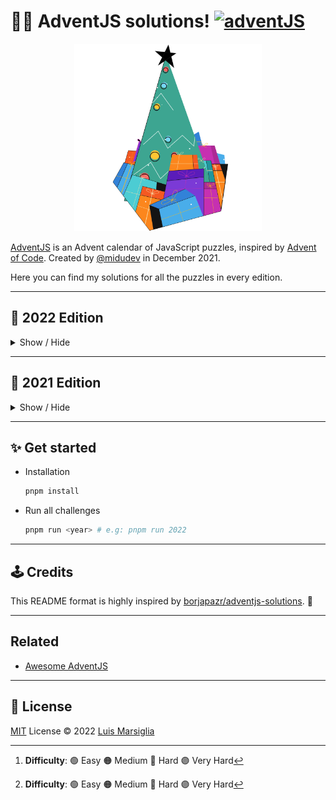 # 🎅🎄 AdventJS solutions! [![adventJS](https://img.shields.io/badge/adventJS-fbbf24?style=flat-square&logo=JavaScript&logoColor=000000)](https://adventjs.dev)

<div align="center">
	<a href="https://adventjs.dev" title="AdventJS" target="_blank">
		<img src="three.svg" height="300">
	</a>
</div>

[AdventJS](https://adventjs.dev) is an Advent calendar of JavaScript puzzles, inspired by [Advent of Code](https://adventofcode.com). Created by [@midudev](https://github.com/midudev) in December 2021.

Here you can find my solutions for all the puzzles in every edition.

---

## 📆 2022 Edition

<details hide>

<summary>Show / Hide</summary>

### 🎮️ Challenges

|   #   | Difficulty[^1] |                        Link                        |       Description        |         Solution         |
| :---: | :------------: | :------------------------------------------------: | :----------------------: | :----------------------: |
|  01   |       🟢        | [Open](https://adventjs.dev/es/challenges/2022/1)  | [See](2022/01/README.md) | [See](2022/01/index.mjs) |
|  02   |       🟢        | [Open](https://adventjs.dev/es/challenges/2022/2)  | [See](2022/02/README.md) | [See](2022/02/index.mjs) |
|  03   |       🟢        | [Open](https://adventjs.dev/es/challenges/2022/3)  | [See](2022/03/README.md) | [See](2022/03/index.mjs) |
|  04   |       🟠        | [Open](https://adventjs.dev/es/challenges/2022/4)  | [See](2022/04/README.md) | [See](2022/04/index.mjs) |
|  05   |       🔴        | [Open](https://adventjs.dev/es/challenges/2022/5)  | [See](2022/05/README.md) | [See](2022/05/index.mjs) |
|  06   |       🟠        | [Open](https://adventjs.dev/es/challenges/2022/6)  | [See](2022/06/README.md) | [See](2022/06/index.mjs) |
|  07   |       🟢        | [Open](https://adventjs.dev/es/challenges/2022/7)  | [See](2022/07/README.md) | [See](2022/07/index.mjs) |
|  08   |       🟠        | [Open](https://adventjs.dev/es/challenges/2022/8)  | [See](2022/08/README.md) | [See](2022/08/index.mjs) |
|  09   |       🟢        | [Open](https://adventjs.dev/es/challenges/2022/9)  | [See](2022/09/README.md) | [See](2022/09/index.mjs) |
|  10   |       🟠        | [Open](https://adventjs.dev/es/challenges/2022/10) | [See](2022/10/README.md) | [See](2022/10/index.mjs) |
|  11   |       🔴        | [Open](https://adventjs.dev/es/challenges/2022/11) | [See](2022/11/README.md) | [See](2022/11/index.mjs) |
|  12   |       🟠        | [Open](https://adventjs.dev/es/challenges/2022/12) | [See](2022/12/README.md) | [See](2022/12/index.mjs) |
|  13   |       🟢        | [Open](https://adventjs.dev/es/challenges/2022/13) | [See](2022/13/README.md) | [See](2022/13/index.mjs) |
|  14   |       🟠        | [Open](https://adventjs.dev/es/challenges/2022/14) | [See](2022/14/README.md) | [See](2022/14/index.mjs) |
|  15   |       -        |                        TBD                         |           TBD            |           TBD            |
|  16   |       -        |                        TBD                         |           TBD            |           TBD            |
|  17   |       -        |                        TBD                         |           TBD            |           TBD            |
|  18   |       -        |                        TBD                         |           TBD            |           TBD            |
|  19   |       -        |                        TBD                         |           TBD            |           TBD            |
|  20   |       -        |                        TBD                         |           TBD            |           TBD            |
|  21   |       -        |                        TBD                         |           TBD            |           TBD            |
|  22   |       -        |                        TBD                         |           TBD            |           TBD            |
|  23   |       -        |                        TBD                         |           TBD            |           TBD            |
|  24   |       -        |                        TBD                         |           TBD            |           TBD            |

</details>

---

## 📆 2021 Edition

<details hide>

<summary>Show / Hide</summary>

### 🎮️ Challenges

|   #   | Difficulty[^1] |                      Link                       |       Description        |         Solution         |
| :---: | :------------: | :---------------------------------------------: | :----------------------: | :----------------------: |
|  01   |       🟢        | [Open](https://2021.adventjs.dev/challenges/01) | [See](2021/01/README.md) | [See](2021/01/index.mjs) |
|  02   |       🟢        | [Open](https://2021.adventjs.dev/challenges/02) | [See](2021/02/README.md) | [See](2021/02/index.mjs) |
|  03   |       🟠        | [Open](https://2021.adventjs.dev/challenges/03) | [See](2021/03/README.md) | [See](2021/03/index.mjs) |
|  04   |       🟠        | [Open](https://2021.adventjs.dev/challenges/04) | [See](2021/04/README.md) | [See](2021/04/index.mjs) |
|  05   |       🟢        | [Open](https://2021.adventjs.dev/challenges/05) | [See](2021/05/README.md) | [See](2021/05/index.mjs) |
|  06   |       🟠        | [Open](https://2021.adventjs.dev/challenges/06) | [See](2021/06/README.md) | [See](2021/06/index.mjs) |
|  07   |       🟠        | [Open](https://2021.adventjs.dev/challenges/07) | [See](2021/07/README.md) | [See](2021/07/index.mjs) |
|  08   |       🟠        | [Open](https://2021.adventjs.dev/challenges/08) | [See](2021/08/README.md) | [See](2021/08/index.mjs) |
|  09   |       🔴        | [Open](https://2021.adventjs.dev/challenges/09) | [See](2021/09/README.md) | [See](2021/09/index.mjs) |
|  10   |       🔴        | [Open](https://2021.adventjs.dev/challenges/10) | [See](2021/10/README.md) | [See](2021/10/index.mjs) |
|  11   |       🟠        | [Open](https://2021.adventjs.dev/challenges/11) | [See](2021/11/README.md) | [See](2021/11/index.mjs) |
|  12   |       🔴        | [Open](https://2021.adventjs.dev/challenges/12) | [See](2021/12/README.md) | [See](2021/12/index.mjs) |
|  13   |       🟢        | [Open](https://2021.adventjs.dev/challenges/13) | [See](2021/13/README.md) | [See](2021/13/index.mjs) |
|  14   |       🟠        | [Open](https://2021.adventjs.dev/challenges/14) | [See](2021/14/README.md) | [See](2021/14/index.mjs) |
|  15   |       🟠        | [Open](https://2021.adventjs.dev/challenges/15) | [See](2021/15/README.md) | [See](2021/15/index.mjs) |
|  16   |       🟢        | [Open](https://2021.adventjs.dev/challenges/16) | [See](2021/16/README.md) | [See](2021/16/index.mjs) |
|  17   |       🔴        | [Open](https://2021.adventjs.dev/challenges/17) | [See](2021/17/README.md) | [See](2021/17/index.mjs) |
|  18   |       🟢        | [Open](https://2021.adventjs.dev/challenges/18) | [See](2021/18/README.md) | [See](2021/18/index.mjs) |
|  19   |       🟠        | [Open](https://2021.adventjs.dev/challenges/19) | [See](2021/19/README.md) | [See](2021/19/index.mjs) |
|  20   |       🟢        | [Open](https://2021.adventjs.dev/challenges/20) | [See](2021/20/README.md) | [See](2021/20/index.mjs) |
|  21   |       🔴        | [Open](https://2021.adventjs.dev/challenges/21) | [See](2021/21/README.md) | [See](2021/21/index.mjs) |
|  22   |       🟠        | [Open](https://2021.adventjs.dev/challenges/22) | [See](2021/22/README.md) | [See](2021/22/index.mjs) |
|  23   |       🟣        | [Open](https://2021.adventjs.dev/challenges/23) | [See](2021/23/README.md) | [See](2021/23/index.mjs) |
|  24   |       🟠        | [Open](https://2021.adventjs.dev/challenges/24) | [See](2021/24/README.md) | [See](2021/24/index.mjs) |
|  25   |       🟠        | [Open](https://2021.adventjs.dev/challenges/25) | [See](2021/25/README.md) | [See](2021/25/index.mjs) |

</details>

---

## ✨ Get started

- Installation

  ```bash
  pnpm install
  ```

- Run all challenges

  ```bash
  pnpm run <year> # e.g: pnpm run 2022
  ```

<!-- - Run specific challenge

	```bash
  pnpm test <year>/<day>  # node 2021/08
  ``` -->

---

## 🕹️ Credits

This README format is highly inspired by [borjapazr/adventjs-solutions](https://github.com/borjapazr/adventjs-solutions). 💛

---

## Related

- [Awesome AdventJS](https://github.com/borjapazr/awesome-adventjs)

---

## 🚩 License

[MIT](./LICENSE) License © 2022 [Luis Marsiglia](https://github.com/marsidev)

[^1]: **Difficulty**: 🟢 Easy 🟠 Medium 🔴 Hard 🟣 Very Hard
